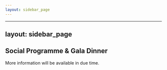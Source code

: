 ```yaml
---
layout: sidebar_page
---
```


---
layout: sidebar_page
---

## Social Programme & Gala Dinner

More information will be available in due time.